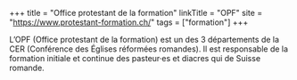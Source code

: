 +++
title = "Office protestant de la formation"
linkTitle = "OPF"
site = "https://www.protestant-formation.ch/"
tags = ["formation"]
+++

L’OPF (Office protestant de la formation) est un des 3 départements de la CER (Conférence des Églises réformées romandes). Il est responsable de la formation initiale et continue des pasteur·es et diacres qui de Suisse romande.
